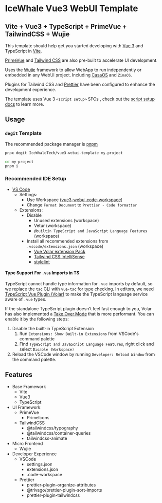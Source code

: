 # IceWhale Vue3 WebUI Template

## Vite + Vue3 + TypeScript + PrimeVue + TailwindCSS + Wujie

This template should help get you started developing with [Vue 3](https://vuejs.org/) and TypeScript in [Vite](https://vitejs.dev/).

[PrimeVue](https://primevue.org/) and [Tailwind CSS](https://tailwindcss.com/) are also pre-built to accelerate UI development.

Uses the [Wujie](https://wujie-micro.github.io/doc/) framework to allow WebApp to run independently or embedded in any WebUI project. Including [CasaOS](https://www.casaos.io) and `ZimaOS`.

Plugins for Tailwind CSS and [Prettier](https://prettier.io/) have been configured to enhance the development experience.

The template uses Vue 3 `<script setup>` SFCs , check out the [script setup docs](https://v3.vuejs.org/api/sfc-script-setup.html#sfc-script-setup) to learn more.

## Usage

### `degit` Template

The recommended package manager is [pnpm](https://pnpm.io/)

```bash
pnpx degit IceWhaleTech/vue3-webui-template my-project

cd my-project
pnpm i
```

### Recommended IDE Setup

- [VS Code](https://code.visualstudio.com/) 
  - Settings:
    - Use Workspace ([vue3-webui.code-workspace](./vue3-webui.code-workspace))
    - Change `Format Document` to `Prettier - Code formatter`
  - Extensions:
    - Disable
      - Unused extensions (workspace)
      - Vetur (workspace)
      - `@builtin TypeScript and JavaScript Language Features` (workspace)
    - Install all recommended extensions from `.vscode/extensions.json` (workspace)
      - [Vue Volar extension Pack](https://marketplace.visualstudio.com/items?itemName=MisterJ.vue-volar-extention-pack)
      - [Tailwind CSS IntelliSense](https://marketplace.visualstudio.com/items?itemName=bradlc.vscode-tailwindcss)
      - [stylelint](https://marketplace.visualstudio.com/items?itemName=stylelint.vscode-stylelint)

#### Type Support For `.vue` Imports in TS

TypeScript cannot handle type information for `.vue` imports by default, so we replace the `tsc` CLI with `vue-tsc` for type checking. In editors, we need [TypeScript Vue Plugin (Volar)](https://marketplace.visualstudio.com/items?itemName=Vue.vscode-typescript-vue-plugin) to make the TypeScript language service aware of `.vue` types.

If the standalone TypeScript plugin doesn't feel fast enough to you, Volar has also implemented a [Take Over Mode](https://github.com/johnsoncodehk/volar/discussions/471#discussioncomment-1361669) that is more performant. You can enable it by the following steps:

1. Disable the built-in TypeScript Extension
   1. Run `Extensions: Show Built-in Extensions` from VSCode's command palette
   2. Find `TypeScript and JavaScript Language Features`, right click and select `Disable (Workspace)`
2. Reload the VSCode window by running `Developer: Reload Window` from the command palette.

## Features

- Base Framework
  - Vite
  - Vue3
  - TypeScript
- UI Framework
  - PrimeVue
    - PrimeIcons
  - TailwindCSS
    - @tailwindcss/typography
    - @tailwindcss/container-queries
    - tailwindcss-animate
- Micro Frontend
  - Wujie
- Developer Experience
  - VSCode
    - settings.json
    - extensions.json
    - .code-workspace
  - Prettier
    - prettier-plugin-organize-attributes
    - @trivago/prettier-plugin-sort-imports
    - prettier-plugin-tailwindcss
